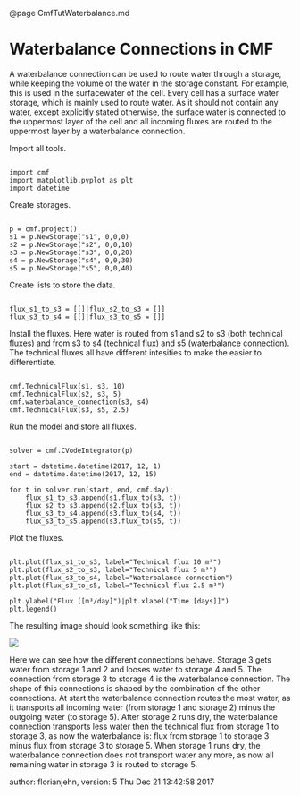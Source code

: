 @page CmfTutWaterbalance.md

# Waterbalance Connections in CMF

A waterbalance connection can be used to route water through a storage,
while keeping the volume of the water in the storage constant. For
example, this is used in the surfacewater of the cell. Every cell has a
surface water storage, which is mainly used to route water. As it should
not contain any water, except explicitly stated otherwise, the surface
water is connected to the uppermost layer of the cell and all incoming
fluxes are routed to the uppermost layer by a waterbalance connection.

Import all tools.

``` {.py}

import cmf
import matplotlib.pyplot as plt
import datetime
```

Create storages.

``` {.py}

p = cmf.project()
s1 = p.NewStorage("s1", 0,0,0)
s2 = p.NewStorage("s2", 0,0,10)
s3 = p.NewStorage("s3", 0,0,20)
s4 = p.NewStorage("s4", 0,0,30)
s5 = p.NewStorage("s5", 0,0,40)
```

Create lists to store the data.

``` {.py}

flux_s1_to_s3 = [[]|flux_s2_to_s3 = []]
flux_s3_to_s4 = [[]|flux_s3_to_s5 = []]
```

Install the fluxes. Here water is routed from s1 and s2 to s3 (both
technical fluxes) and from s3 to s4 (technical flux) and s5
(waterbalance connection). The technical fluxes all have different
intesities to make the easier to differentiate.

``` {.py}

cmf.TechnicalFlux(s1, s3, 10)
cmf.TechnicalFlux(s2, s3, 5)
cmf.waterbalance_connection(s3, s4)
cmf.TechnicalFlux(s3, s5, 2.5)
```

Run the model and store all fluxes.

``` {.py}

solver = cmf.CVodeIntegrator(p)

start = datetime.datetime(2017, 12, 1)
end = datetime.datetime(2017, 12, 15)

for t in solver.run(start, end, cmf.day):
    flux_s1_to_s3.append(s1.flux_to(s3, t))
    flux_s2_to_s3.append(s2.flux_to(s3, t))
    flux_s3_to_s4.append(s3.flux_to(s4, t))
    flux_s3_to_s5.append(s3.flux_to(s5, t))
```

Plot the fluxes.

``` {.py}

plt.plot(flux_s1_to_s3, label="Technical flux 10 m³")
plt.plot(flux_s2_to_s3, label="Technical flux 5 m³")   
plt.plot(flux_s3_to_s4, label="Waterbalance connection")    
plt.plot(flux_s3_to_s5, label="Technical flux 2.5 m³")     
 
plt.ylabel("Flux [[m³/day]")|plt.xlabel("Time [days]]")
plt.legend()
```

The resulting image should look something like this:

![](waterbalance_connection.png​)

Here we can see how the different connections behave. Storage 3 gets
water from storage 1 and 2 and looses water to storage 4 and 5. The
connection from storage 3 to storage 4 is the waterbalance connection.
The shape of this connections is shaped by the combination of the other
connections. At start the waterbalance connection routes the most water,
as it transports all incoming water (from storage 1 and storage 2) minus
the outgoing water (to storage 5). After storage 2 runs dry, the
waterbalance connection transports less water then the technical flux
from storage 1 to storage 3, as now the waterbalance is: flux from
storage 1 to storage 3 minus flux from storage 3 to storage 5. When
storage 1 runs dry, the waterbalance connection does not transport water
any more, as now all remaining water in storage 3 is routed to storage
5.

author: florianjehn, version: 5 Thu Dec 21 13:42:58 2017
